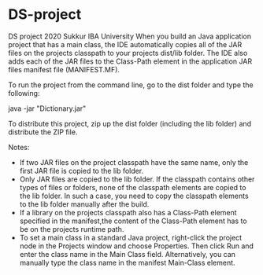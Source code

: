# DS-project
DS project 2020 Sukkur IBA University
When you build an Java application project that has a main class, the IDE 
automatically copies all of the JAR
files on the projects classpath to 
your projects dist/lib folder. The IDE 
also adds each of the JAR files to the Class-Path element in the application
JAR files manifest file 
(MANIFEST.MF).

To run the project from the command line, go to the dist folder and
 type the following:

java -jar "Dictionary.jar" 

To distribute 
this project, zip up the dist folder (including the lib folder)
and distribute the ZIP file.

Notes:

* If two JAR files on the project classpath have the 
same name, only the first
JAR file is copied to the lib folder.
* Only JAR files are copied to the lib folder.
If the classpath contains other types of 
files or folders, none of the
 classpath elements are copied to the lib folder. In such a case,
you need to copy the classpath elements to the lib 
folder manually after the build.
* If a library on the projects classpath also has a Class-Path element
specified in the manifest,the content of the 
Class-Path element has to be on
the projects runtime path.
* To set a main class in a standard Java project, right-click the project node
in the 
Projects window and choose Properties. Then click Run and enter the 
class name in the Main Class field. Alternatively, you can manually type 
the
class name in the manifest Main-Class element.
